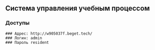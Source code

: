 ## Система управления учебным процессом

### Доступы
```
### Адрес: http://w905037f.beget.tech/
### Логин: admin
### Пароль resident

```


